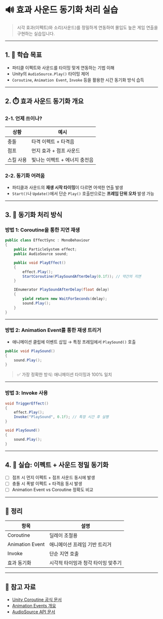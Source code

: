 # 🔊 효과 사운드 동기화 처리 실습
> 시각 효과(이펙트)와 소리(사운드)를 정밀하게 연동하여 몰입도 높은 게임 연출을 구현하는 실습입니다.

---

## 1. 🧠 학습 목표

- 파티클 이펙트와 사운드를 타이밍 맞게 연동하는 기법 이해
- Unity의 `AudioSource.Play()` 타이밍 제어
- `Coroutine`, `Animation Event`, `Invoke` 등을 활용한 시간 동기화 방식 습득

---

## 2. ⏱️ 효과 사운드 동기화 개요

### 2-1. 언제 쓰이나?

| 상황 | 예시 |
|------|------|
| 충돌 | 타격 이펙트 + 타격음 |
| 점프 | 먼지 효과 + 점프 사운드 |
| 스킬 사용 | 빛나는 이펙트 + 에너지 충전음 |

### 2-2. 동기화 어려움

- 파티클과 사운드의 **재생 시작 타이밍**이 다르면 어색한 연출 발생
- `Start()`나 `Update()`에서 단순 `Play()` 호출만으로는 **프레임 단위 오차** 발생 가능

---

## 3. 🧰 동기화 처리 방식

### 방법 1: Coroutine을 통한 지연 재생

```csharp
public class EffectSync : MonoBehaviour
{
    public ParticleSystem effect;
    public AudioSource sound;

    public void PlayEffect()
    {
        effect.Play();
        StartCoroutine(PlaySoundAfterDelay(0.1f)); // 약간의 지연
    }

    IEnumerator PlaySoundAfterDelay(float delay)
    {
        yield return new WaitForSeconds(delay);
        sound.Play();
    }
}
```

---

### 방법 2: Animation Event를 통한 재생 트리거

- 애니메이션 클립에 이벤트 삽입 → 특정 프레임에서 `PlaySound()` 호출

```csharp
public void PlaySound()
{
    sound.Play();
}
```

> ✅ 가장 정확한 방식: 애니메이션 타이밍과 100% 일치

---

### 방법 3: Invoke 사용

```csharp
void TriggerEffect()
{
    effect.Play();
    Invoke("PlaySound", 0.1f); // 특정 시간 후 실행
}

void PlaySound()
{
    sound.Play();
}
```

---

## 4. 🧪 실습: 이펙트 + 사운드 정밀 동기화

- [ ] 점프 시 먼지 이펙트 + 점프 사운드 동시에 발생
- [ ] 충돌 시 폭발 이펙트 + 타격음 동시 발생
- [ ] Animation Event vs Coroutine 정확도 비교

---

## 🧠 정리

| 항목 | 설명 |
|------|------|
| Coroutine | 딜레이 조절용 |
| Animation Event | 애니메이션 프레임 기반 트리거 |
| Invoke | 단순 지연 호출 |
| 효과 동기화 | 시각적 타이밍과 청각 타이밍 맞추기 |

---

## 🔗 참고 자료

- [Unity Coroutine 공식 문서](https://docs.unity3d.com/ScriptReference/MonoBehaviour.StartCoroutine.html)
- [Animation Events 개요](https://docs.unity3d.com/Manual/animeditor-AnimationEvents.html)
- [AudioSource API 문서](https://docs.unity3d.com/ScriptReference/AudioSource.html)
